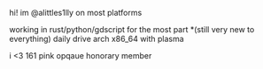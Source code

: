 hi!
im @alittles1lly on most platforms

working in rust/python/gdscript for the most part
*(still very new to everything)
daily drive arch x86_64 with plasma

i <3 161
pink opqaue honorary member
